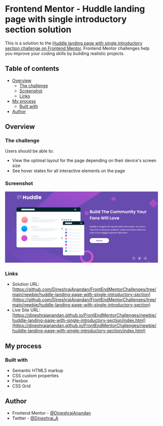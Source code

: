 # Frontend Mentor - Huddle landing page with single introductory section solution

This is a solution to the [Huddle landing page with single introductory section challenge on Frontend Mentor](https://www.frontendmentor.io/challenges/huddle-landing-page-with-a-single-introductory-section-B_2Wvxgi0). Frontend Mentor challenges help you improve your coding skills by building realistic projects. 

## Table of contents

- [Overview](#overview)
  - [The challenge](#the-challenge)
  - [Screenshot](#screenshot)
  - [Links](#links)
- [My process](#my-process)
  - [Built with](#built-with)
- [Author](#author)

## Overview

### The challenge

Users should be able to:

- View the optimal layout for the page depending on their device's screen size
- See hover states for all interactive elements on the page

### Screenshot

![](./screenshot.png)

### Links

- Solution URL: [https://github.com/DineshrajAnandan/FrontEndMentorChallenges/tree/main/newbie/huddle-landing-page-with-single-introductory-section](https://github.com/DineshrajAnandan/FrontEndMentorChallenges/tree/main/newbie/huddle-landing-page-with-single-introductory-section)
- Live Site URL: [https://dineshrajanandan.github.io/FrontEndMentorChallenges/newbie/huddle-landing-page-with-single-introductory-section/index.html](https://dineshrajanandan.github.io/FrontEndMentorChallenges/newbie/huddle-landing-page-with-single-introductory-section/index.html)

## My process

### Built with

- Semantic HTML5 markup
- CSS custom properties
- Flexbox
- CSS Grid

## Author

- Frontend Mentor - [@DineshrajAnandan](https://www.frontendmentor.io/profile/DineshrajAnandan)
- Twitter - [@Dineshraj_A](https://www.twitter.com/Dineshraj_A)
